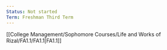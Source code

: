 ```yaml
---
Status: Not started
Term: Freshman Third Term
---
```

[[College Management/Sophomore Courses/Life and Works of Rizal/FA1.1/FA1.1|FA1.1]]